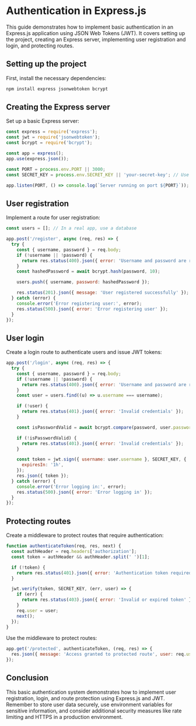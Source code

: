 # Authentication in Express.js

This guide demonstrates how to implement basic authentication in an Express.js application using JSON Web Tokens (JWT). It covers setting up the project, creating an Express server, implementing user registration and login, and protecting routes.

## Setting up the project

First, install the necessary dependencies:

```bash
npm install express jsonwebtoken bcrypt
```

## Creating the Express server

Set up a basic Express server:

```javascript
const express = require('express');
const jwt = require('jsonwebtoken');
const bcrypt = require('bcrypt');

const app = express();
app.use(express.json());

const PORT = process.env.PORT || 3000;
const SECRET_KEY = process.env.SECRET_KEY || 'your-secret-key'; // Use environment variables for security

app.listen(PORT, () => console.log(`Server running on port ${PORT}`));
```

## User registration

Implement a route for user registration:

```javascript
const users = []; // In a real app, use a database

app.post('/register', async (req, res) => {
  try {
    const { username, password } = req.body;
    if (!username || !password) {
      return res.status(400).json({ error: 'Username and password are required' });
    }
    const hashedPassword = await bcrypt.hash(password, 10);

    users.push({ username, password: hashedPassword });

    res.status(201).json({ message: 'User registered successfully' });
  } catch (error) {
    console.error('Error registering user:', error);
    res.status(500).json({ error: 'Error registering user' });
  }
});
```

## User login

Create a login route to authenticate users and issue JWT tokens:

```javascript
app.post('/login', async (req, res) => {
  try {
    const { username, password } = req.body;
    if (!username || !password) {
      return res.status(400).json({ error: 'Username and password are required' });
    }
    const user = users.find((u) => u.username === username);

    if (!user) {
      return res.status(401).json({ error: 'Invalid credentials' });
    }

    const isPasswordValid = await bcrypt.compare(password, user.password);

    if (!isPasswordValid) {
      return res.status(401).json({ error: 'Invalid credentials' });
    }

    const token = jwt.sign({ username: user.username }, SECRET_KEY, {
      expiresIn: '1h',
    });
    res.json({ token });
  } catch (error) {
    console.error('Error logging in:', error);
    res.status(500).json({ error: 'Error logging in' });
  }
});
```

## Protecting routes

Create a middleware to protect routes that require authentication:

```javascript
function authenticateToken(req, res, next) {
  const authHeader = req.headers['authorization'];
  const token = authHeader && authHeader.split(' ')[1];

  if (!token) {
    return res.status(401).json({ error: 'Authentication token required' });
  }

  jwt.verify(token, SECRET_KEY, (err, user) => {
    if (err) {
      return res.status(403).json({ error: 'Invalid or expired token' });
    }
    req.user = user;
    next();
  });
}
```

Use the middleware to protect routes:

```javascript
app.get('/protected', authenticateToken, (req, res) => {
  res.json({ message: 'Access granted to protected route', user: req.user });
});
```

## Conclusion

This basic authentication system demonstrates how to implement user registration, login, and route protection using Express.js and JWT. Remember to store user data securely, use environment variables for sensitive information, and consider additional security measures like rate limiting and HTTPS in a production environment.
